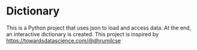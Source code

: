 # Dictionary
This is a Python project that uses json to load and access data. 
At the end, an interactive dictionary is created.
This project is inspired by https://towardsdatascience.com/@dhrumilcse
